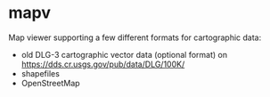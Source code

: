 # mapv
Map viewer supporting a few different formats for cartographic data: 

* old DLG-3 cartographic vector data (optional format) on https://dds.cr.usgs.gov/pub/data/DLG/100K/
* shapefiles
* OpenStreetMap


